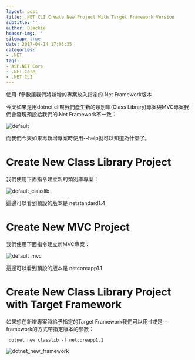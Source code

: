 ```yaml
---
layout: post
title: .NET CLI Create New Project With Target Framework Version
subtitle: ''
author: Blackie
header-img: ''
sitemap: true
date: 2017-04-14 17:03:35
categories:
- .NET
tags: 
- ASP.NET Core
- .NET Core
- .NET CLI
---
```


使用-f參數讓我們將新增的專案放入指定的.Net Framework版本

<!-- More -->

今天如果是用dotnet cli幫我們產生新的類別庫(Class Library)專案與MVC專案我們會發現預設給我們的.Net Framework不一致：

![default](default.png)

而我們今天如果再新增專案時使用--help就可以知道為什麼了。

# Create New Class Library Project #

我們使用下面指令建立新的類別庫專案：

![default_classlib](default_classlib.png)

這邊可以看到預設的版本是 netstandard1.4

# Create New MVC Project #

我們使用下面指令建立新MVC專案：

![default_mvc](default_mvc.png)

這邊可以看到預設的版本是 netcoreapp1.1

# Create New Class Library Project with Target Framework #

如果想在新增專案時給予指定的Target Framework我們可以用-f或是--framework的方式帶指定版本的參數：

     dotnet new classlib -f netcoreapp1.1

![dotnet_new_framework](dotnet_new_framework.png)
